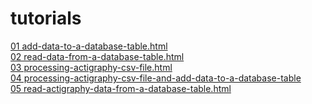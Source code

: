 # tutorials

<a href=http://tutorials.rt.org.au/apps/add-data-to-a-database-table.html>01 add-data-to-a-database-table.html</a>  
<a href=http://tutorials.rt.org.au/apps/read-data-from-a-database-table.html>02 read-data-from-a-database-table.html</a>  
<a href=http://tutorials.rt.org.au/apps/processing-actigraphy-csv-file.html>03 processing-actigraphy-csv-file.html</a>  
<a href=http://tutorials.rt.org.au/apps/processing-actigraphy-csv-file-and-add-data-to-a-database-table.html>04 processing-actigraphy-csv-file-and-add-data-to-a-database-table</a>  
<a href=http://tutorials.rt.org.au/apps/read-actigraphy-data-from-a-database-table.html>05 read-actigraphy-data-from-a-database-table.html</a>  

